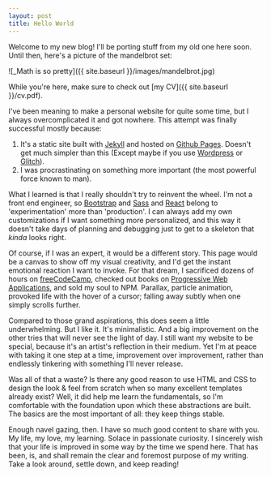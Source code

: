 ```yaml
---
layout: post
title: Hello World
---
```


Welcome to my new blog! I'll be porting stuff from my old one here soon. Until then, here's a picture of the mandelbrot set:

![_Math is so pretty]({{ site.baseurl }}/images/mandelbrot.jpg)

While you're here, make sure to check out [my CV]({{ site.baseurl }}/cv.pdf). 

I've been meaning to make a personal website for quite some time, but I always overcomplicated it and got nowhere. This attempt was finally successful mostly because:

1. It's a static site built with [Jekyll](https://jekyllrb.com/) and hosted on [Github Pages](https://pages.github.com/). Doesn't get much simpler than this (Except maybe if you use [Wordpress](https://wordpress.com) or [Glitch](https://glitch.com)).
2. I was procrastinating on something more important (the most powerful force known to man).

What I learned is that I really shouldn't try to reinvent the wheel. I'm not a front end engineer, so [Bootstrap](https://getbootstrap.com/) and [Sass](https://sass-lang.com/) and [React](https://reactjs.org/) belong to 'experimentation' more than 'production'. I can always add my own customizations if I want something more personalized, and this way it doesn't take days of planning and debugging just to get to a skeleton that _kinda_ looks right. 

Of course, if I was an expert, it would be a different story. This page would be a canvas to show off my visual creativity, and I'd get the instant emotional reaction I want to invoke. For that dream, I sacrificed dozens of hours on [freeCodeCamp](https://www.freecodecamp.org/learn), checked out books on [Progressive Web Applications](https://amzn.to/2ohE6OT), and sold my soul to NPM. Parallax, particle animation, provoked life with the hover of a cursor; falling away subtly when one simply scrolls further.

Compared to those grand aspirations, this does seem a little underwhelming. But I like it. It's minimalistic. And a big improvement on the other tries that will never see the light of day. I still want my website to be special, because it's an artist's reflection in their medium. Yet I'm at peace with taking it one step at a time, improvement over improvement, rather than endlessly tinkering with something I'll never release. 

Was all of that a waste? Is there any good reason to use HTML and CSS to design the look & feel from scratch when so many excellent templates already exist? Well, it did help me learn the fundamentals, so I'm comfortable with the foundation upon which these abstractions are built. The basics are the most important of all: they keep things stable.

Enough navel gazing, then. I have so much good content to share with you. My life, my love, my learning. Solace in passionate curiosity. I sincerely wish that your life is improved in some way by the time we spend here. That has been, is, and shall remain the clear and foremost purpose of my writing. Take a look around, settle down, and keep reading!
